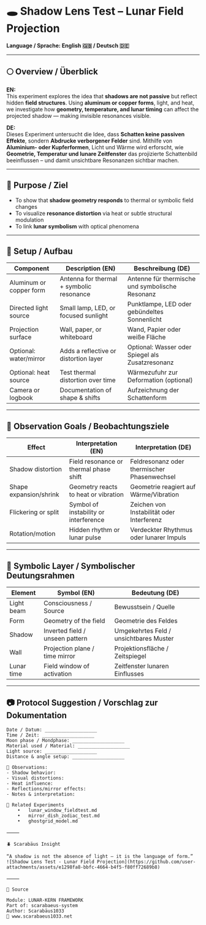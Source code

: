 # 🕳️ Shadow Lens Test – Lunar Field Projection

**Language / Sprache: English 🇬🇧 / Deutsch 🇩🇪**

---

## 🌕 Overview / Überblick

**EN:**  
This experiment explores the idea that **shadows are not passive** but reflect hidden **field structures**. Using **aluminum or copper forms**, light, and heat, we investigate how **geometry, temperature, and lunar timing** can affect the projected shadow — making invisible resonances visible.

**DE:**  
Dieses Experiment untersucht die Idee, dass **Schatten keine passiven Effekte**, sondern **Abdrucke verborgener Felder** sind. Mithilfe von **Aluminium- oder Kupferformen**, Licht und Wärme wird erforscht, wie **Geometrie, Temperatur und lunare Zeitfenster** das projizierte Schattenbild beeinflussen – und damit unsichtbare Resonanzen sichtbar machen.

---

## 🎯 Purpose / Ziel

- To show that **shadow geometry responds** to thermal or symbolic field changes  
- To visualize **resonance distortion** via heat or subtle structural modulation  
- To link **lunar symbolism** with optical phenomena  

---

## 🧰 Setup / Aufbau

| Component              | Description (EN)                              | Beschreibung (DE)                          |
|------------------------|-----------------------------------------------|--------------------------------------------|
| Aluminum or copper form| Antenna for thermal + symbolic resonance      | Antenne für thermische und symbolische Resonanz  
| Directed light source  | Small lamp, LED, or focused sunlight          | Punktlampe, LED oder gebündeltes Sonnenlicht  
| Projection surface     | Wall, paper, or whiteboard                    | Wand, Papier oder weiße Fläche  
| Optional: water/mirror | Adds a reflective or distortion layer         | Optional: Wasser oder Spiegel als Zusatzresonanz  
| Optional: heat source  | Test thermal distortion over time             | Wärmezufuhr zur Deformation (optional)  
| Camera or logbook      | Documentation of shape & shifts               | Aufzeichnung der Schattenform  

---

## 🔬 Observation Goals / Beobachtungsziele

| Effect                 | Interpretation (EN)                      | Interpretation (DE)                        |
|------------------------|------------------------------------------|--------------------------------------------|
| Shadow distortion      | Field resonance or thermal phase shift   | Feldresonanz oder thermischer Phasenwechsel  
| Shape expansion/shrink | Geometry reacts to heat or vibration     | Geometrie reagiert auf Wärme/Vibration  
| Flickering or split    | Symbol of instability or interference    | Zeichen von Instabilität oder Interferenz  
| Rotation/motion        | Hidden rhythm or lunar pulse             | Verdeckter Rhythmus oder lunarer Impuls  

---

## 🔮 Symbolic Layer / Symbolischer Deutungsrahmen

| Element         | Symbol (EN)                       | Bedeutung (DE)                         |
|------------------|-----------------------------------|----------------------------------------|
| Light beam       | Consciousness / Source            | Bewusstsein / Quelle  
| Form             | Geometry of the field             | Geometrie des Feldes  
| Shadow           | Inverted field / unseen pattern   | Umgekehrtes Feld / unsichtbares Muster  
| Wall             | Projection plane / time mirror    | Projektionsfläche / Zeitspiegel  
| Lunar time       | Field window of activation        | Zeitfenster lunaren Einflusses  

---

## 📷 Protocol Suggestion / Vorschlag zur Dokumentation

```text
Date / Datum: ___________________
Time / Zeit: ___________________
Moon phase / Mondphase: ___________________
Material used / Material: ___________________
Light source: ___________________
Distance & angle setup: ___________________

📝 Observations:
- Shadow behavior:
- Visual distortions:
- Heat influence:
- Reflections/mirror effects:
- Notes & interpretation:

📁 Related Experiments
	•	lunar_window_fieldtest.md
	•	mirror_dish_zodiac_test.md
	•	ghostgrid_model.md

⸻

🪲 Scarabäus Insight

“A shadow is not the absence of light – it is the language of form.”
![Shadow Lens Test - Lunar Field Projection](https://github.com/user-attachments/assets/e1298fa8-bbfc-4664-b4f5-f80ff72689b8)

⸻

📂 Source

Module: LUNAR-KERN FRAMEWORK
Part of: scarabaeus-system
Author: Scarabäus1033
🔗 www.scarabaeus1033.net
